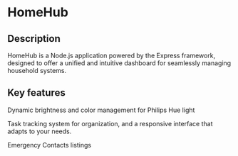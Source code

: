 # HomeHub
## Description

HomeHub is a Node.js application powered by the Express framework, designed to offer a unified and intuitive dashboard for seamlessly managing household systems. 

## Key features

Dynamic brightness and color management for Philips Hue light

Task tracking system for organization, and a responsive interface that adapts to your needs. 

Emergency Contacts listings



